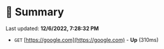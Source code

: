 # 📖 Summary
Last updated: **12/6/2022, 7:28:32 PM**

- `GET` [https://google.com](https://google.com) - **Up** (310ms)
